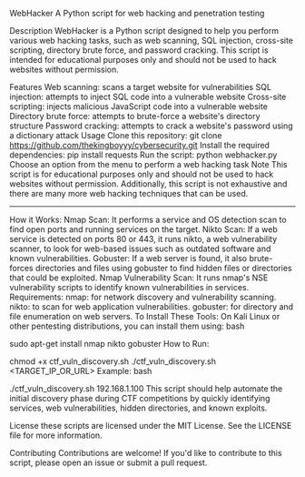 WebHacker
A Python script for web hacking and penetration testing

Description
WebHacker is a Python script designed to help you perform various web hacking tasks, such as web scanning, SQL injection, cross-site scripting, directory brute force, and password cracking. This script is intended for educational purposes only and should not be used to hack websites without permission.

Features
Web scanning: scans a target website for vulnerabilities
SQL injection: attempts to inject SQL code into a vulnerable website
Cross-site scripting: injects malicious JavaScript code into a vulnerable website
Directory brute force: attempts to brute-force a website's directory structure
Password cracking: attempts to crack a website's password using a dictionary attack
Usage
Clone this repository: git clone https://github.com/thekingboyyy/cybersecurity.git
Install the required dependencies: pip install requests
Run the script: python webhacker.py
Choose an option from the menu to perform a web hacking task
Note
This script is for educational purposes only and should not be used to hack websites without permission. Additionally, this script is not exhaustive and there are many more web hacking techniques that can be used.

______________________________________________________________________________________________________________________________________________________________________
How it Works:
Nmap Scan: It performs a service and OS detection scan to find open ports and running services on the target.
Nikto Scan: If a web service is detected on ports 80 or 443, it runs nikto, a web vulnerability scanner, to look for web-based issues such as outdated software and known vulnerabilities.
Gobuster: If a web server is found, it also brute-forces directories and files using gobuster to find hidden files or directories that could be exploited.
Nmap Vulnerability Scan: It runs nmap's NSE vulnerability scripts to identify known vulnerabilities in services.
Requirements:
nmap: for network discovery and vulnerability scanning.
nikto: to scan for web application vulnerabilities.
gobuster: for directory and file enumeration on web servers.
To Install These Tools:
On Kali Linux or other pentesting distributions, you can install them using:
bash

sudo apt-get install nmap nikto gobuster
How to Run:

chmod +x ctf_vuln_discovery.sh
./ctf_vuln_discovery.sh <TARGET_IP_OR_URL>
Example:
bash

./ctf_vuln_discovery.sh 192.168.1.100
This script should help automate the initial discovery phase during CTF competitions by quickly identifying services, web vulnerabilities, hidden directories, and known exploits.


License
these scripts are licensed under the MIT License. See the LICENSE file for more information.

Contributing
Contributions are welcome! If you'd like to contribute to this script, please open an issue or submit a pull request.
